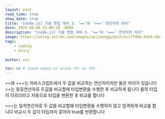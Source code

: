 ```yaml
---
layout: post
read_time: true
show_date: true
title: "[node.js] 기술 면접 대비 3. ‘==’와 ‘===’ 연산자의 차이"
date: 2024-06-08 15:00:20 -0600
description: "[node.js] 기술 면접 대비 3. ‘==’와 ‘===’ 연산자의 차이"
image: https://velog.velcdn.com/images/soijeongg/post/accffdb6-83e0-4dc4-a8f4-dded1363b3e4/image.png
tags: 
    - coding
    - diary
    
author: soi

toc: no # leave empty or erase for no TOC
---
```

==와 ===는 자바스크립트에서 두 값을 비교하는 연산자이지만 둘은 차이가 있습니다 
==는 동등연산자로 두값을 비교할때 타입변환을 수행한 후 비교하게 됩니다 둘의 타입이 다르더라고 자동으로 타입을 변환한 후 비교를 합니다 
 
===는 일치연산자로 두 값을 비교할떄 타입변환을 수행하지 않고 엄격하게 비교를 합니다 
비교시 두 값이 타입까지 같아야 true를 반환합니다 